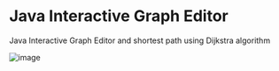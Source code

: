 # Java Interactive Graph Editor
 Java Interactive Graph Editor and shortest path using Dijkstra algorithm

 ![image](https://github.com/user-attachments/assets/3608b4d6-3a87-4cb2-af99-e16cd06ebb83)


